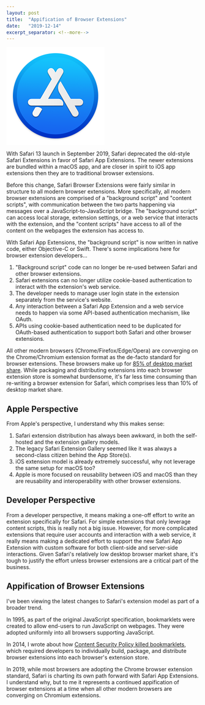 ```yaml
---
layout: post
title:  "Appification of Browser Extensions"
date:   "2019-12-14"
excerpt_separator: <!--more-->
---
```


<img style="width: 256px !important; display: block;" src="/img/appstoreicon.png"/>

With Safari 13 launch in September 2019, Safari deprecated the old-style Safari Extensions in favor of Safari App Extensions. The newer extensions are bundled within a macOS app, and are closer in spirit to iOS app extensions then they are to traditional browser extensions.

Before this change, Safari Browser Extensions were fairly similar in structure to all modern browser extensions. More specifically, all modern browser extensions are comprised of  a "background script" and "content scripts", with communication between the two parts happening via messages over a JavaScript-to-JavaScript bridge. The "background script" can access local storage, extension settings, or a web service that interacts with the extension, and the "content scripts" have access to all of the content on the webpages the extension has access to.

With Safari App Extensions, the "background script" is now written in native code, either Objective-C or Swift. There's some implications here for browser extension developers...

<!--more-->

1. "Background script" code can no longer be re-used between Safari and other browser extensions.
2. Safari extensions can no longer utilize cookie-based authentication to interact with the extension's web service.
3. The developer needs to manage user login state in the extension separately from the service's website.
4. Any interaction between a Safari App Extension and a web service needs to happen via some API-based authentication mechanism, like OAuth.
5. APIs using cookie-based authentication need to be duplicated for OAuth-based authentication to support both Safari and other browser extensions.

All other modern browsers (Chrome/Firefox/Edge/Opera) are converging on the Chrome/Chromium extension format as the de-facto standard for browser extensions. These browsers make up for [85% of desktop market share](https://gs.statcounter.com/browser-market-share/desktop/worldwide). While packaging and distributing extensions into each browser extension store is somewhat burdensome, it's far less time consuming than re-writing a browser extension for Safari, which comprises less than 10% of desktop market share.

## Apple Perspective

From Apple's perspective, I understand why this makes sense:

1. Safari extension distribution has always been awkward, in both the self-hosted and the extension gallery models.
2. The legacy Safari Extension Gallery seemed like it was always a second-class citizen behind the App Store(s).
3. iOS extension model is already extremely successful, why not leverage the same setup for macOS too?
4. Apple is more focused on reusability between iOS and macOS than they are reusability and interoperability with other browser extensions.

## Developer Perspective

From a developer perspective, it means making a one-off effort to write an extension specifically for Safari. For simple extensions that only leverage content scripts, this is really not a big issue. However, for more complicated extensions that require user accounts and interaction with a web service, it really means making a dedicated effort to support the new Safari App Extension with custom software for both client-side and server-side interactions. Given Safari's relatively low desktop browser market share, it's tough to justify the effort unless browser extensions are a critical part of the business.

## Appification of Browser Extensions

I've been viewing the latest changes to Safari's extension model as part of a broader trend.

In 1995, as part of the original JavaScript specification, bookmarklets were created to allow end-users to run JavaScript on webpages. They were adopted uniformly into all browsers supporting JavaScript.

In 2014, I wrote about how [Content Security Policy killed bookmarklets](/2014/10/23/bookmarklets-are-dead.html), which required developers to individually build, package, and distribute browser extensions into each browser's extension store. 

In 2019, while most browsers are adopting the Chrome browser extension standard, Safari is charting its own path forward with Safari App Extensions. I understand why, but to me it represents a continued appification of browser extensions at a time when all other modern browsers are converging on Chromium extensions.

